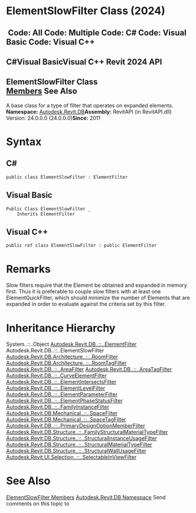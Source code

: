 # ElementSlowFilter Class (2024)

﻿
 Code: All Code: Multiple Code: C# Code: Visual Basic Code: Visual C++   
---  
C#Visual BasicVisual C++
Revit 2024 API  
---  
ElementSlowFilter Class  
[Members](ebf865ed-7b6f-623c-1dde-cbb981a5f22f.md "ElementSlowFilter Members") See Also  
---  
A base class for a type of filter that operates on expanded elements. 
**Namespace:** [Autodesk.Revit.DB](87546ba7-461b-c646-cbb1-2cb8f5bff8b2.md "Autodesk.Revit.DB Namespace")**Assembly:** RevitAPI (in RevitAPI.dll) Version: 24.0.0.0 (24.0.0.0)**Since:** 2011 
# Syntax
C#  
---  
```text
public class ElementSlowFilter : ElementFilter
```
  
Visual Basic  
---  
```text
Public Class ElementSlowFilter _
	Inherits ElementFilter
```
  
Visual C++  
---  
```text
public ref class ElementSlowFilter : public ElementFilter
```
  
# Remarks
Slow filters require that the Element be obtained and expanded in memory first. Thus it is preferable to couple slow filters with at least one ElementQuickFilter, which should minimize the number of Elements that are expanded in order to evaluate against the criteria set by this filter. 
# Inheritance Hierarchy
System..::..Object [Autodesk.Revit.DB..::..ElementFilter](b8b46cbf-9ecc-0745-ec53-c3c3b6510113.md "ElementFilter Class") Autodesk.Revit.DB..::..ElementSlowFilter [Autodesk.Revit.DB.Architecture..::..RoomFilter](356881b1-5ee4-621a-0379-965c3e6f6dcf.md "RoomFilter Class") [Autodesk.Revit.DB.Architecture..::..RoomTagFilter](24dc181b-f767-f32d-7ae4-2c41ff1ceba9.md "RoomTagFilter Class") [Autodesk.Revit.DB..::..AreaFilter](a13bb51e-5370-99ed-d212-bdd60297393d.md "AreaFilter Class") [Autodesk.Revit.DB..::..AreaTagFilter](23cb7fbc-e93c-e3ea-54ca-e17a82d4116c.md "AreaTagFilter Class") [Autodesk.Revit.DB..::..CurveElementFilter](d31574f5-4400-c4f9-04dd-4418c302e3c5.md "CurveElementFilter Class") [Autodesk.Revit.DB..::..ElementIntersectsFilter](b9e3bdcb-e85a-832d-0f51-312b3fd91cff.md "ElementIntersectsFilter Class") [Autodesk.Revit.DB..::..ElementLevelFilter](844e4928-e11a-563f-b1e4-d4d16b8bd76b.md "ElementLevelFilter Class") [Autodesk.Revit.DB..::..ElementParameterFilter](b0b40351-690c-eb5d-30c2-d4447a42fda1.md "ElementParameterFilter Class") [Autodesk.Revit.DB..::..ElementPhaseStatusFilter](7767020a-2564-2c46-689d-59c2abe6e777.md "ElementPhaseStatusFilter Class") [Autodesk.Revit.DB..::..FamilyInstanceFilter](ec0bdad7-e213-f22a-94ef-bc0fd96ac641.md "FamilyInstanceFilter Class") [Autodesk.Revit.DB.Mechanical..::..SpaceFilter](aefc66b3-bbf1-f66a-4901-953137e9c051.md "SpaceFilter Class") [Autodesk.Revit.DB.Mechanical..::..SpaceTagFilter](b552fa72-06b5-fee9-507e-2e97afe8241e.md "SpaceTagFilter Class") [Autodesk.Revit.DB..::..PrimaryDesignOptionMemberFilter](9d96ca9c-c89a-818c-44bb-63e5926b72fd.md "PrimaryDesignOptionMemberFilter Class") [Autodesk.Revit.DB.Structure..::..FamilyStructuralMaterialTypeFilter](964fd00d-21ec-b212-07b5-159c85bbc021.md "FamilyStructuralMaterialTypeFilter Class") [Autodesk.Revit.DB.Structure..::..StructuralInstanceUsageFilter](d75dfb58-cf2f-1d33-20f1-add1cedad770.md "StructuralInstanceUsageFilter Class") [Autodesk.Revit.DB.Structure..::..StructuralMaterialTypeFilter](8f1f6134-11dd-3c10-a4df-d11f30ee9ae8.md "StructuralMaterialTypeFilter Class") [Autodesk.Revit.DB.Structure..::..StructuralWallUsageFilter](43b4c666-5f81-bd42-dfb5-d1d86f517dee.md "StructuralWallUsageFilter Class") [Autodesk.Revit.UI.Selection..::..SelectableInViewFilter](4def5498-f47f-870c-ea25-0408b6603dac.md "SelectableInViewFilter Class")
# See Also
[ElementSlowFilter Members](ebf865ed-7b6f-623c-1dde-cbb981a5f22f.md "ElementSlowFilter Members")
[Autodesk.Revit.DB Namespace](87546ba7-461b-c646-cbb1-2cb8f5bff8b2.md "Autodesk.Revit.DB Namespace")
Send comments on this topic to 